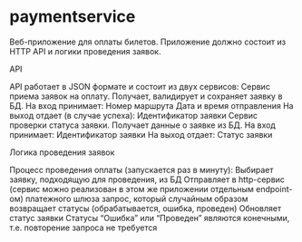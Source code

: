 # paymentservice
Веб-приложение для оплаты билетов. Приложение должно состоит из HTTP API и логики проведения заявок.

API

API работает в JSON формате и состоит из двух сервисов:
Сервис приема заявок на оплату. Получает, валидирует и сохраняет заявку в БД.
На вход принимает:
Номер маршрута
Дата и время отправления
На выход отдает (в случае успеха):
Идентификатор заявки
Сервис проверки статуса заявки. Получает данные о заявке из БД.
 На вход принимает:
Идентификатор заявки
  На выход отдает:
Статус заявки


Логика проведения заявок

Процесс проведения оплаты (запускается раз в минуту):
Выбирает заявку, подходящую для проведения, из БД
Отправляет в http-сервис (сервис можно реализован в этом же приложении отдельным endpoint-ом) платежного шлюза запрос, который случайным образом возвращает статусы (обрабатывается, ошибка, проведен)
Обновляет статус заявки
Статусы “Ошибка” или “Проведен” являются конечными, т.е. повторение запроса не требуется
